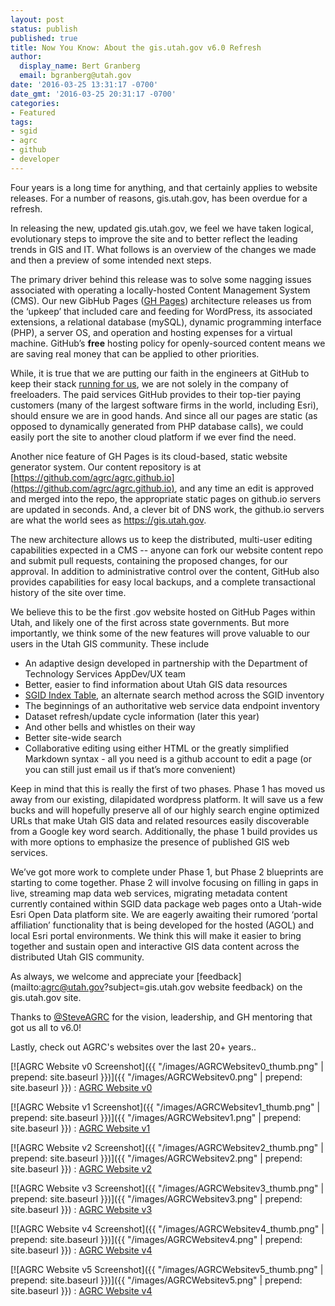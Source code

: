 ```yaml
---
layout: post
status: publish
published: true
title: Now You Know: About the gis.utah.gov v6.0 Refresh
author:
  display_name: Bert Granberg
  email: bgranberg@utah.gov
date: '2016-03-25 13:31:17 -0700'
date_gmt: '2016-03-25 20:31:17 -0700'
categories:
- Featured
tags:
- sgid
- agrc
- github
- developer
---
```

Four years is a long time for anything, and that certainly applies to website releases. For a number of reasons, gis.utah.gov, has been overdue for a refresh.

In releasing the new, updated gis.utah.gov, we feel we have taken logical, evolutionary steps to improve the site and to better reflect the leading trends in GIS and IT. What follows is an overview of the changes we made and then a preview of some intended next steps.

The primary driver behind this release was to solve some nagging issues associated with operating a locally-hosted Content Management System (CMS). Our new GibHub Pages ([GH Pages](https://pages.github.com/)) architecture releases us from the  ‘upkeep’ that included care and feeding for WordPress, its associated extensions, a relational database (mySQL), dynamic programming interface (PHP), a server OS, and operation and hosting expenses for a virtual machine. GitHub’s **free** hosting policy for openly-sourced content means we are saving real money that can be applied to other priorities.

While, it is true that we are putting our faith in the engineers at GitHub to keep their stack [running for us](https://status.github.com/), we are not solely in the company of freeloaders. The paid services GitHub provides to their top-tier paying customers (many of the largest software firms in the world, including Esri), should ensure we are in good hands. And since all our pages are static (as opposed to dynamically generated from PHP database calls), we could easily port the site to another cloud platform if we ever find the need.

Another nice feature of GH Pages is its cloud-based, static website generator system. Our content repository is at [https://github.com/agrc/agrc.github.io](https://github.com/agrc/agrc.github.io), and any time an edit is approved and merged into the repo, the appropriate static pages on github.io servers are updated in seconds. And, a clever bit of DNS work, the github.io servers are what the world sees as https://gis.utah.gov.

The new architecture allows us to keep the distributed, multi-user editing capabilities expected in a CMS -- anyone can fork our website content repo and submit pull requests, containing the proposed changes, for our approval. In addition to administrative control over the content, GitHub also provides capabilities for easy local backups, and a complete transactional history of the site over time.

We believe this to be the first .gov website hosted on GitHub Pages within Utah, and likely one of the first across state governments. But more importantly, we think some of the new features will prove valuable to our users in the Utah GIS community. These include
* An adaptive design developed in partnership with the Department of Technology Services AppDev/UX team
* Better, easier to find information about Utah GIS data resources
* [SGID Index Table](http://gis.utah.gov/data/sgid-index/), an alternate search method across the SGID inventory
 * The beginnings of an authoritative web service data endpoint inventory
 * Dataset refresh/update cycle information (later this year)
 * And other bells and whistles on their way
* Better site-wide search
* Collaborative editing using either HTML or the greatly simplified Markdown syntax - all you need is a github account to edit a page (or you can still just email us if that’s more convenient)

Keep in mind that this is really the first of two phases. Phase 1 has moved us away from our existing, dilapidated wordpress platform. It will save us a few bucks and will hopefully preserve all of our highly search engine optimized URLs that make Utah GIS data and related resources easily discoverable from a Google key word search. Additionally, the phase 1 build provides us with more options to emphasize the presence of published GIS web services.

We’ve got more work to complete under Phase 1, but Phase 2 blueprints are starting to come together. Phase 2 will involve focusing on filling in gaps in live, streaming map data web services, migrating metadata content currently contained within SGID data package web pages onto a Utah-wide Esri Open Data platform site. We are eagerly awaiting their rumored ‘portal affiliation’ functionality that is being developed for the hosted (AGOL) and local Esri portal environments. We think this will make it easier to bring together and sustain open and interactive GIS data content across the distributed Utah GIS community.

As always, we welcome and appreciate your [feedback](mailto:agrc@utah.gov?subject=gis.utah.gov website feedback) on the gis.utah.gov site.

Thanks to [@SteveAGRC](https://twitter.com/steveagrc) for the vision, leadership, and GH mentoring that got us all to v6.0!

Lastly, check out AGRC's websites over the last 20+ years..

[![AGRC Website v0 Screenshot]({{ "/images/AGRCWebsitev0_thumb.png" | prepend: site.baseurl }})]({{ "/images/AGRCWebsitev0.png" | prepend: site.baseurl }})
: [AGRC Website v0](https://web.archive.org/web/19970716211113/http://www.agr.state.ut.us/)

[![AGRC Website v1 Screenshot]({{ "/images/AGRCWebsitev1_thumb.png" | prepend: site.baseurl }})]({{ "/images/AGRCWebsitev1.png" | prepend: site.baseurl }})
: [AGRC Website v1](https://web.archive.org/web/19981201214147/http://www.its.state.ut.us/agrc/)

[![AGRC Website v2 Screenshot]({{ "/images/AGRCWebsitev2_thumb.png" | prepend: site.baseurl }})]({{ "/images/AGRCWebsitev2.png" | prepend: site.baseurl }})
: [AGRC Website v2](https://web.archive.org/web/20030214191929/http://gis.utah.gov/)

[![AGRC Website v3 Screenshot]({{ "/images/AGRCWebsitev3_thumb.png" | prepend: site.baseurl }})]({{ "/images/AGRCWebsitev3.png" | prepend: site.baseurl }})
: [AGRC Website v3](https://web.archive.org/web/20030214191929/http://gis.utah.gov/)

[![AGRC Website v4 Screenshot]({{ "/images/AGRCWebsitev4_thumb.png" | prepend: site.baseurl }})]({{ "/images/AGRCWebsitev4.png" | prepend: site.baseurl }})
: [AGRC Website v4](https://web.archive.org/web/20090323175622/http://gis.utah.gov/)

[![AGRC Website v5 Screenshot]({{ "/images/AGRCWebsitev5_thumb.png" | prepend: site.baseurl }})]({{ "/images/AGRCWebsitev5.png" | prepend: site.baseurl }})
: [AGRC Website v4](https://web.archive.org/web/20140701075235/http://gis.utah.gov/)
